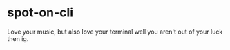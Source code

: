 # spot-on-cli
Love your music, but also love your terminal well you aren't out of your luck then ig.
